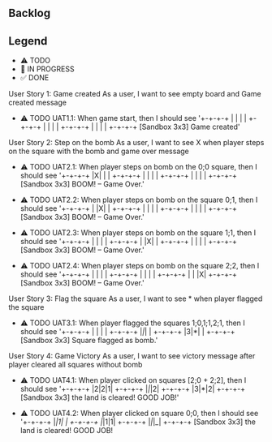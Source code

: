 ## Backlog

## Legend

- ⚠ TODO
- 🚧 IN PROGRESS
- ✅ DONE

User Story 1: Game created
As a user, I want to see empty board and Game created message

- ⚠ TODO UAT1.1: When game start, then I should see '+-+-+-+
  | | | |
  +-+-+-+
  | | | |
  +-+-+-+
  | | | |
  +-+-+-+
  [Sandbox 3x3] Game created'

User Story 2: Step on the bomb
As a user, I want to see X when player steps on the square with the bomb and game over message

- ⚠ TODO UAT2.1: When player steps on bomb on the 0;0 square, then I should see '+-+-+-+
  |X| | |
  +-+-+-+
  | | | |
  +-+-+-+
  | | | |
  +-+-+-+
  [Sandbox 3x3] BOOM! – Game Over.'

- ⚠ TODO UAT2.2: When player steps on bomb on the square 0;1, then I should see '+-+-+-+
  | |X| |
  +-+-+-+
  | | | |
  +-+-+-+
  | | | |
  +-+-+-+
  [Sandbox 3x3] BOOM! – Game Over.'

- ⚠ TODO UAT2.3: When player steps on bomb on the square 1;1, then I should see '+-+-+-+
  | | | |
  +-+-+-+
  | |X| |
  +-+-+-+
  | | | |
  +-+-+-+
  [Sandbox 3x3] BOOM! – Game Over.'

- ⚠ TODO UAT2.4: When player steps on bomb on the square 2;2, then I should see '+-+-+-+
  | | | |
  +-+-+-+
  | | | |
  +-+-+-+
  | | |X|
  +-+-+-+
  [Sandbox 3x3] BOOM! – Game Over.'

User Story 3: Flag the square
As a user, I want to see \* when player flagged the square

- ⚠ TODO UAT3.1: When player flagged the squares 1;0,1;1,2;1, then I should see '+-+-+-+
  | | | |
  +-+-+-+
  |_|_| |
  +-+-+-+
  |3|\*| |
  +-+-+-+
  [Sandbox 3x3] Square flagged as bomb.'

User Story 4: Game Victory
As a user, I want to see victory message after player cleared all squares without bomb

- ⚠ TODO UAT4.1: When player clicked on squares [2;0 + 2;2], then I should see '+-+-+-+
  |2|2|1|
  +-+-+-+
  |_|_|2|
  +-+-+-+
  |3|\*|2|
  +-+-+-+
  [Sandbox 3x3] the land is cleared! GOOD JOB!'

- ⚠ TODO UAT4.2: When player clicked on square 0;0, then I should see '+-+-+-+
  |_|1| |
  +-+-+-+
  |_|1|1|
  +-+-+-+
  |_|_|\_|
  +-+-+-+
  [Sandbox 3x3] the land is cleared! GOOD JOB!
